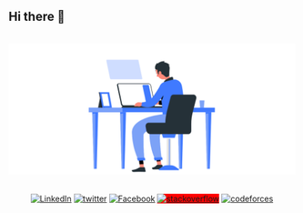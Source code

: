 <h2>Hi there 👋 </h2>

<br/>
<div align="center">

<img src="/Imgs/BG.gif"/>
<br/>
<br/>

<a href="[https://www.linkedin.com/in/absphreak](https://www.linkedin.com/in/rajab-mohamed-rajab-76988a1aa/)" target="_blank"><img src="https://img.shields.io/badge/LinkedIn-%230077B5.svg?&style=flat-square&logo=linkedin&logoColor=white" alt="LinkedIn"></a>
<a href="[https://www.instagram.com/absphreak](https://twitter.com/rajabmhmdrajab)" target="_blank"><img src="https://img.shields.io/badge/twitter-%23E4405F.svg?&style=flat-square&logo=twitter&logoColor=white" alt="twitter"></a>
<a href="[https://www.facebook.com/originalphreak](https://www.facebook.com/ragabmuhamd/)" target="_blank"><img src="https://img.shields.io/badge/Facebook-%231877F2.svg?&style=flat-square&logo=facebook&logoColor=white" alt="Facebook"></a>
<a style="background-color:red" href="[https://open.stackoverflow.com/user/0170agi99s5hh187g7mtz245b](https://stackoverflow.com/users/13518297/ragab-mohamad)" target="_blank"><img src="https://img.shields.io/badge/stackoverflow-%231ED760.svg?&style=flat-square&logo=stackoverflow&logoColor=danger" alt="stackoverflow"></a>
<a href="[[https://open.stackoverflow.com/user/0170agi99s5hh187g7mtz245b](https://stackoverflow.com/users/13518297/ragab-mohamad)](https://codeforces.com/profile/Ragabmuhamad)" target="_blank"><img src="https://img.shields.io/badge/codeforces-%231ED760.svg?&style=flat-square&logo=codeforces&logoColor=yellow" alt="codeforces"></a>
  
</div>
